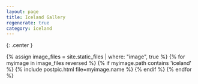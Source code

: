 ```yaml
---
layout: page
title: Iceland Gallery
regenerate: true
category: iceland
---
```

{: .center }

{% assign image_files = site.static_files | where: "image", true %}
{% for myimage in image_files reversed %}
  {% if myimage.path contains 'iceland' %}
  {% include postpic.html file=myimage.name %}
  {% endif %}
{% endfor %}

